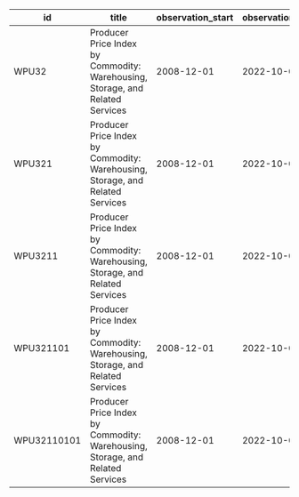 | id          | title                                                                         | observation_start   | observation_end   |
|-------------|-------------------------------------------------------------------------------|---------------------|-------------------|
| WPU32       | Producer Price Index by Commodity: Warehousing, Storage, and Related Services | 2008-12-01          | 2022-10-01        |
| WPU321      | Producer Price Index by Commodity: Warehousing, Storage, and Related Services | 2008-12-01          | 2022-10-01        |
| WPU3211     | Producer Price Index by Commodity: Warehousing, Storage, and Related Services | 2008-12-01          | 2022-10-01        |
| WPU321101   | Producer Price Index by Commodity: Warehousing, Storage, and Related Services | 2008-12-01          | 2022-10-01        |
| WPU32110101 | Producer Price Index by Commodity: Warehousing, Storage, and Related Services | 2008-12-01          | 2022-10-01        |